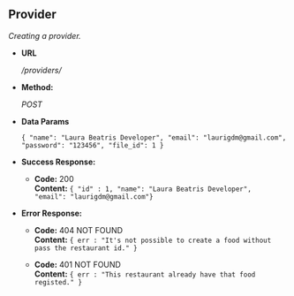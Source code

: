 **Provider**
----
  _Creating a provider._

* **URL**

  _/providers/_

* **Method:**
  
  _POST_

* **Data Params**

  `{
    "name": "Laura Beatris Developer",
    "email": "laurigdm@gmail.com",
    "password": "123456",
    "file_id": 1
  }
  `

* **Success Response:**
  
  * **Code:** 200 <br />
    **Content:** `{ "id" : 1, "name": "Laura Beatris Developer",  "email": "laurigdm@gmail.com"}`
 
* **Error Response:**

  * **Code:** 404 NOT FOUND <br />
    **Content:** `{ err : "It's not possible to create a food without pass the restaurant id." }`
  
  * **Code:** 401 NOT FOUND <br />
    **Content:** `{ err : "This restaurant already have that food registed." }`


